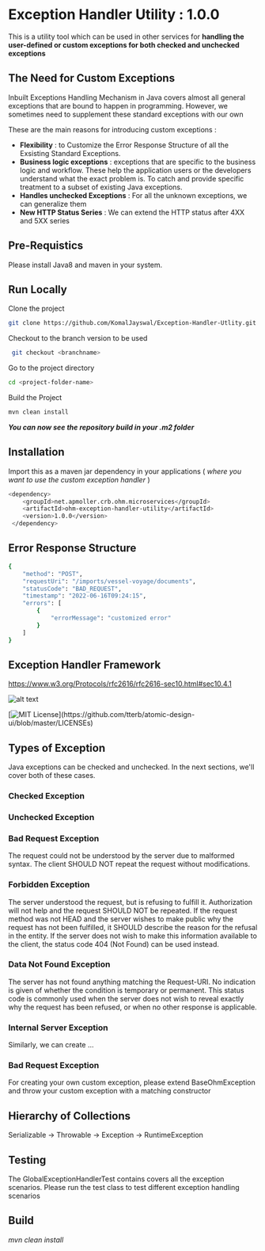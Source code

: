 # Exception Handler Utility : 1.0.0

This is a utility tool which can be used in other services for **handling the user-defined or custom exceptions for both checked and unchecked exceptions**

## The Need for Custom Exceptions

Inbuilt Exceptions Handling Mechanism in Java covers almost all general exceptions that are bound to happen in programming.
However, we sometimes need to supplement these standard exceptions with our own

These are the main reasons for introducing custom exceptions :

* **Flexibility** : to Customize the Error Response Structure of all the Exsisting Standard Exceptions.
* **Business logic exceptions** : exceptions that are specific to the business logic and workflow. These help the application users or the developers understand what the exact problem is.
To catch and provide specific treatment to a subset of existing Java exceptions.
* **Handles unchecked Exceptions** : For all the unknown exceptions, we can generalize them
* **New HTTP Status Series** : We can extend the HTTP status after 4XX and 5XX series 


## Pre-Requistics

Please install Java8 and maven in your system.

## Run Locally

Clone the project

```bash
git clone https://github.com/KomalJayswal/Exception-Handler-Utlity.git
```

Checkout to the branch version to be used

```bash
 git checkout <branchname> 
```

Go to the project directory

```bash
cd <project-folder-name>
```

Build the Project

```bash
mvn clean install
```
**_You can now see the repository build in your .m2 folder_**

## Installation

Import this as a maven jar dependency in your applications ( _where you want to use the custom exception handler_ )
```bash
<dependency>
    <groupId>net.apmoller.crb.ohm.microservices</groupId>
    <artifactId>ohm-exception-handler-utility</artifactId>
    <version>1.0.0</version>
 </dependency>

```
## Error Response Structure

```bash
{
    "method": "POST",
    "requestUri": "/imports/vessel-voyage/documents",
    "statusCode": "BAD_REQUEST",
    "timestamp": "2022-06-16T09:24:15",
    "errors": [
        {
            "errorMessage": "customized error"
        }
    ]
}
```

## Exception Handler Framework

https://www.w3.org/Protocols/rfc2616/rfc2616-sec10.html#sec10.4.1

![alt text](http://url/to/img.png)

[![MIT License](https://img.shields.io/apm/l/atomic-design-ui.svg?)](https://github.com/tterb/atomic-design-ui/blob/master/LICENSEs)


## Types of Exception

Java exceptions can be checked and unchecked. In the next sections, we'll cover both of these cases.

### Checked Exception

### Unchecked Exception





### Bad Request Exception

The request could not be understood by the server due to malformed syntax. The client SHOULD NOT repeat the 
request without modifications.

### Forbidden Exception

The server understood the request, but is refusing to fulfill it. Authorization will not help and the request
SHOULD NOT be repeated. If the request method was not HEAD and the server wishes to make public why the
request has not been fulfilled, it SHOULD describe the reason for the refusal in the entity. If the server
does not wish to make this information available to the client, the status code 404 (Not Found) can be used
instead.

### Data Not Found Exception

The server has not found anything matching the Request-URI. No indication is given of whether the condition is
temporary or permanent. This status code is commonly used when the server does not wish to reveal exactly why the request has been refused, or when no other response is applicable.

### Internal Server Exception

Similarly, we can create ...

### Bad Request Exception
For creating your own custom exception, please extend BaseOhmException
and throw your custom exception with a matching constructor

## Hierarchy of Collections
Serializable -> Throwable -> Exception -> RuntimeException

## Testing
The GlobalExceptionHandlerTest contains covers all the exception scenarios. Please run the test class to test different exception handling scenarios

## Build
*mvn clean install*




